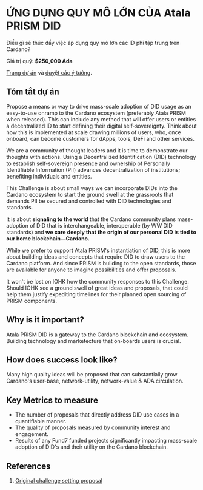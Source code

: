 # ỨNG DỤNG QUY MÔ LỚN CỦA Atala PRISM DID

Điều gì sẽ thúc đẩy việc áp dụng quy mô lớn các ID phi tập trung trên Cardano?

Giá trị quỹ: **$250,000 Ada**

[Trang dự án](https://cardano.ideascale.com/a/campaign-home/26116) và [duyệt các ý tưởng](https://cardano.ideascale.com/a/ideas/top/campaign-filter/byids/campaigns/26116/stage/unspecified).

## Tóm tắt dự án

Propose a means or way to drive mass-scale adoption of DID usage as an easy-to-use onramp to the Cardano ecosystem (preferably Atala PRISM when released). This can include any method that will offer users or entities a decentralized ID to start defining their digital self-sovereignty. Think about how this is implemented at scale drawing millions of users, who, once onboard, can become customers for dApps, tools, DeFi and other services.

We are a community of thought leaders and it is time to demonstrate our thoughts with actions. Using a Decentralized Identification (DID) technology to establish self-sovereign presence and ownership of Personally Identifiable Information (PII) advances decentralization of institutions; benefiting individuals and entities.

This Challenge is about small ways we can incorporate DIDs into the Cardano ecosystem to start the ground swell at the grassroots that demands PII be secured and controlled with DID technologies and standards.

It is about **signaling to the world** that the Cardano community plans mass-adoption of DID that is interchangeable, interoperable (by WW DID standards) and **we care deeply that the origin of our personal DID is tied to our home blockchain—Cardano.**

While we prefer to support Atala PRISM's instantiation of DID, this is more about building ideas and concepts that require DID to draw users to the Cardano platform. And since PRISM is building to the open standards, those are available for anyone to imagine possibilities and offer proposals.

It won't be lost on IOHK how the community responses to this Challenge. Should IOHK see a ground swell of great ideas and proposals, that could help them justify expediting timelines for their planned open sourcing of PRISM components.

## Why is it important?

Atala PRISM DID is a gateway to the Cardano blockchain and ecosystem. Building technology and marketecture that on-boards users is crucial.

## How does success look like?

Many high quality ideas will be proposed that can substantially grow Cardano's user-base, network-utility, network-value & ADA circulation.

## Key Metrics to measure

- The number of proposals that directly address DID use cases in a quantifiable manner.
- The quality of proposals measured by community interest and engagement.
- Results of any Fund7 funded projects significantly impacting mass-scale adoption of DID's and their utility on the Cardano blockchain.

## References

1. [Original challenge setting proposal](https://cardano.ideascale.com/a/dtd/Atala-PRISM-DID-Mass-Scale-Adoption/350613-48088)